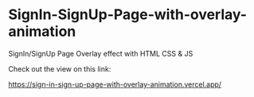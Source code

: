 # SignIn-SignUp-Page-with-overlay-animation
SignIn/SignUp Page Overlay effect with HTML CSS &amp; JS

Check out the view on this link:

https://sign-in-sign-up-page-with-overlay-animation.vercel.app/

